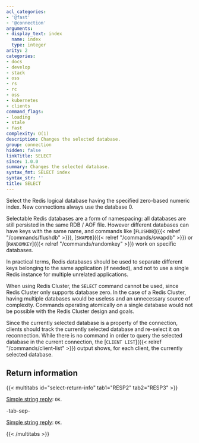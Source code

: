 ```yaml
---
acl_categories:
- '@fast'
- '@connection'
arguments:
- display_text: index
  name: index
  type: integer
arity: 2
categories:
- docs
- develop
- stack
- oss
- rs
- rc
- oss
- kubernetes
- clients
command_flags:
- loading
- stale
- fast
complexity: O(1)
description: Changes the selected database.
group: connection
hidden: false
linkTitle: SELECT
since: 1.0.0
summary: Changes the selected database.
syntax_fmt: SELECT index
syntax_str: ''
title: SELECT
---
```

Select the Redis logical database having the specified zero-based numeric index.
New connections always use the database 0.

Selectable Redis databases are a form of namespacing: all databases are still persisted in the same RDB / AOF file. However different databases can have keys with the same name, and commands like [`FLUSHDB`]({{< relref "/commands/flushdb" >}}), [`SWAPDB`]({{< relref "/commands/swapdb" >}}) or [`RANDOMKEY`]({{< relref "/commands/randomkey" >}}) work on specific databases.

In practical terms, Redis databases should be used to separate different keys belonging to the same application (if needed), and not to use a single Redis instance for multiple unrelated applications.

When using Redis Cluster, the `SELECT` command cannot be used, since Redis Cluster only supports database zero. In the case of a Redis Cluster, having multiple databases would be useless and an unnecessary source of complexity. Commands operating atomically on a single database would not be possible with the Redis Cluster design and goals.

Since the currently selected database is a property of the connection, clients should track the currently selected database and re-select it on reconnection. While there is no command in order to query the selected database in the current connection, the [`CLIENT LIST`]({{< relref "/commands/client-list" >}}) output shows, for each client, the currently selected database.

## Return information

{{< multitabs id="select-return-info" 
    tab1="RESP2" 
    tab2="RESP3" >}}

[Simple string reply](../../develop/reference/protocol-spec#simple-strings): `OK`.

-tab-sep-

[Simple string reply](../../develop/reference/protocol-spec#simple-strings): `OK`.

{{< /multitabs >}}
